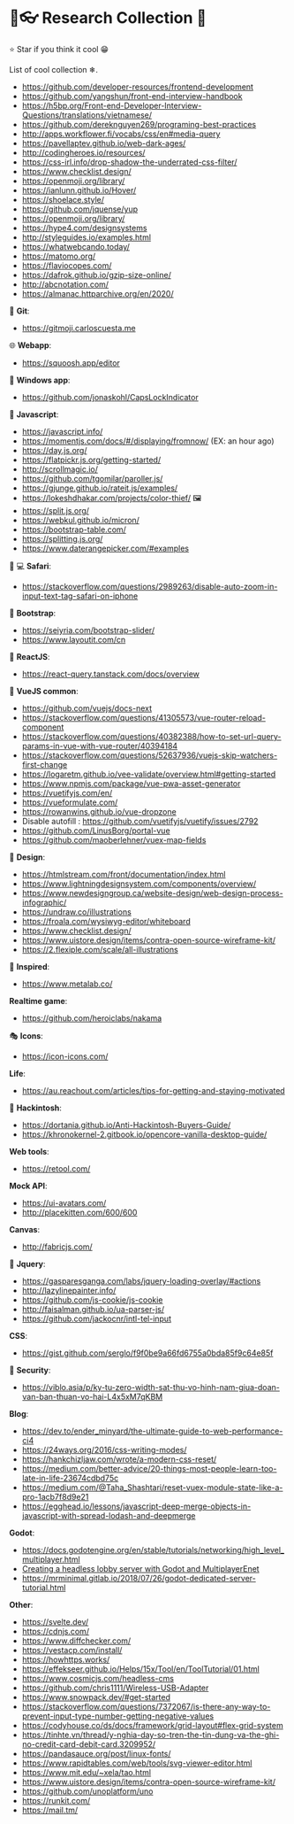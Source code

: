 # 🎉👓 Research Collection 🎪

⭐ Star if you think it cool 😁

List of cool collection ❄.
- https://github.com/developer-resources/frontend-development
- https://github.com/yangshun/front-end-interview-handbook 
- https://h5bp.org/Front-end-Developer-Interview-Questions/translations/vietnamese/
- https://github.com/dereknguyen269/programing-best-practices
- http://apps.workflower.fi/vocabs/css/en#media-query
- https://pavellaptev.github.io/web-dark-ages/
- http://codingheroes.io/resources/
- https://css-irl.info/drop-shadow-the-underrated-css-filter/
- https://www.checklist.design/
- https://openmoji.org/library/
- https://ianlunn.github.io/Hover/
- https://shoelace.style/
- https://github.com/jquense/yup
- https://openmoji.org/library/
- https://hype4.com/designsystems
- http://styleguides.io/examples.html
- https://whatwebcando.today/
- https://matomo.org/
- https://flaviocopes.com/
- https://dafrok.github.io/gzip-size-online/
- http://abcnotation.com/
- https://almanac.httparchive.org/en/2020/

🐢 **Git**:
- https://gitmoji.carloscuesta.me

🌐 **Webapp**:
- https://squoosh.app/editor

📱 **Windows app**:
- https://github.com/jonaskohl/CapsLockIndicator

📙 **Javascript**: 
- https://javascript.info/
- https://momentjs.com/docs/#/displaying/fromnow/ (EX: an hour ago)
- https://day.js.org/
- https://flatpickr.js.org/getting-started/
- http://scrollmagic.io/
- https://github.com/tgomilar/paroller.js/
- https://gjunge.github.io/rateit.js/examples/
- https://lokeshdhakar.com/projects/color-thief/ 🖼
- https://split.js.org/
- https://webkul.github.io/micron/
- https://bootstrap-table.com/
- https://splitting.js.org/
- https://www.daterangepicker.com/#examples

🍏 💻 **Safari**:
- https://stackoverflow.com/questions/2989263/disable-auto-zoom-in-input-text-tag-safari-on-iphone

📔 **Bootstrap**:
- https://seiyria.com/bootstrap-slider/
- https://www.layoutit.com/cn

📘 **ReactJS**: 
- https://react-query.tanstack.com/docs/overview

📗 **VueJS common**:
- https://github.com/vuejs/docs-next
- https://stackoverflow.com/questions/41305573/vue-router-reload-component
- https://stackoverflow.com/questions/40382388/how-to-set-url-query-params-in-vue-with-vue-router/40394184
- https://stackoverflow.com/questions/52637936/vuejs-skip-watchers-first-change
- https://logaretm.github.io/vee-validate/overview.html#getting-started
- https://www.npmjs.com/package/vue-pwa-asset-generator
- https://vuetifyjs.com/en/
- https://vueformulate.com/
- https://rowanwins.github.io/vue-dropzone
- Disable autofill : https://github.com/vuetifyjs/vuetify/issues/2792
- https://github.com/LinusBorg/portal-vue
- https://github.com/maoberlehner/vuex-map-fields

🎨 **Design**: 
- https://htmlstream.com/front/documentation/index.html
- https://www.lightningdesignsystem.com/components/overview/
- https://www.newdesigngroup.ca/website-design/web-design-process-infographic/
- https://undraw.co/illustrations
- https://froala.com/wysiwyg-editor/whiteboard
- https://www.checklist.design/
- https://www.uistore.design/items/contra-open-source-wireframe-kit/
- https://2.flexiple.com/scale/all-illustrations

🤪 **Inspired**:
- https://www.metalab.co/

**Realtime game**:
- https://github.com/heroiclabs/nakama

🎭 **Icons**:
- https://icon-icons.com/

**Life**:
- https://au.reachout.com/articles/tips-for-getting-and-staying-motivated

🍎 **Hackintosh**:
- https://dortania.github.io/Anti-Hackintosh-Buyers-Guide/
- https://khronokernel-2.gitbook.io/opencore-vanilla-desktop-guide/

**Web tools**:
- https://retool.com/

**Mock API**: 
- https://ui-avatars.com/
- http://placekitten.com/600/600

**Canvas**:
- http://fabricjs.com/

 🎎 **Jquery**: 
- https://gasparesganga.com/labs/jquery-loading-overlay/#actions
- http://lazylinepainter.info/
- https://github.com/js-cookie/js-cookie
- http://faisalman.github.io/ua-parser-js/
- https://github.com/jackocnr/intl-tel-input

**CSS**:
- https://gist.github.com/serglo/f9f0be9a66fd6755a0bda85f9c64e85f

🚨 **Security**: 
- https://viblo.asia/p/ky-tu-zero-width-sat-thu-vo-hinh-nam-giua-doan-van-ban-thuan-vo-hai-L4x5xM7qKBM

**Blog**: 
- https://dev.to/ender_minyard/the-ultimate-guide-to-web-performance-ci4
- https://24ways.org/2016/css-writing-modes/
- https://hankchizljaw.com/wrote/a-modern-css-reset/
- https://medium.com/better-advice/20-things-most-people-learn-too-late-in-life-23674cdbd75c
- https://medium.com/@Taha_Shashtari/reset-vuex-module-state-like-a-pro-1acb7f8d9e21
- https://egghead.io/lessons/javascript-deep-merge-objects-in-javascript-with-spread-lodash-and-deepmerge


**Godot**: 
- https://docs.godotengine.org/en/stable/tutorials/networking/high_level_multiplayer.html
- [Creating a headless lobby server with Godot and MultiplayerEnet](https://www.youtube.com/watch?v=WXrGi6FmQeA)
- https://mrminimal.gitlab.io/2018/07/26/godot-dedicated-server-tutorial.html

**Other**: 
- https://svelte.dev/
- https://cdnjs.com/
- https://www.diffchecker.com/
- https://vestacp.com/install/
- https://howhttps.works/
- https://effekseer.github.io/Helps/15x/Tool/en/ToolTutorial/01.html
- https://www.cosmicjs.com/headless-cms
- https://github.com/chris1111/Wireless-USB-Adapter
- https://www.snowpack.dev/#get-started
- https://stackoverflow.com/questions/7372067/is-there-any-way-to-prevent-input-type-number-getting-negative-values
- https://codyhouse.co/ds/docs/framework/grid-layout#flex-grid-system
- https://tinhte.vn/thread/y-nghia-day-so-tren-the-tin-dung-va-the-ghi-no-credit-card-debit-card.3209952/
- https://pandasauce.org/post/linux-fonts/
- https://www.rapidtables.com/web/tools/svg-viewer-editor.html
- https://www.mit.edu/~xela/tao.html
- https://www.uistore.design/items/contra-open-source-wireframe-kit/
- https://github.com/unoplatform/uno
- https://runkit.com/
- https://mail.tm/
